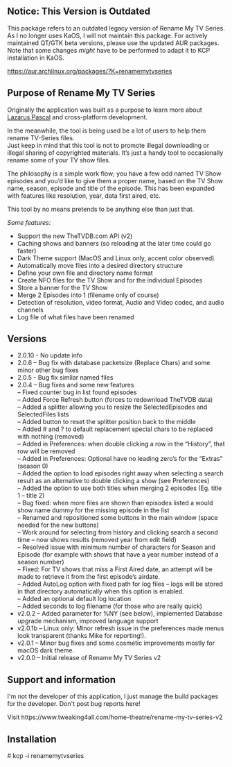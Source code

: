 <h2>Notice: This Version is Outdated</h2>
This package refers to an outdated legacy version of Rename My TV Series.
As I no longer uses KaOS, I will not maintain this package. For actively maintained QT/GTK beta versions, please use the updated AUR packages. Note that some changes <i>might</i> have to be performed to adapt it to KCP installation in KaOS.

https://aur.archlinux.org/packages/?K=renamemytvseries

<h2>Purpose of Rename My TV Series</h2>
<p>Originally the application was built as a purpose to learn more about <a title="Lazarus Pascal - Free, Delphi 7 like, developers environment" href="https://www.lazarus-ide.org/">Lazarus Pascal</a> and cross-platform development.</p>
<p>In the meanwhile, the tool is being used be a lot of users to help them rename TV-Series files.<br />
Just keep in mind that this tool is not to promote illegal downloading or illegal sharing of copyrighted materials. It&#8217;s just a handy tool to occasionally rename some of your TV show files.</p>
<p>The philosophy is a simple work flow; you have a few odd named TV Show episodes and you&#8217;d like to give them a proper name, based on the TV Show name, season, episode and title of the episode. This has been expanded with features like resolution, year, data first aired, etc.</p>
<p>This tool by no means pretends to be anything else than just that.</p>
<p><em>Some features:</em></p>
<ul>
<li>Support the new TheTVDB.com API (v2)</li>
<li>Caching shows and banners (so reloading at the later time could go faster)</li>
<li>Dark Theme support (MacOS and Linux only, accent color observed)</li>
<li>Automatically move files into a desired directory structure</li>
<li>Define your own file and directory name format</li>
<li>Create NFO files for the TV Show and for the individual Episodes</li>
<li>Store a banner for the TV Show</li>
<li>Merge 2 Episodes into 1 (filename only of course)</li>
<li>Detection of resolution, video format, Audio and Video codec, and audio channels</li>
<li>Log file of what files have been renamed</li>
</ul>

<h2>Versions</h2>
<ul>
  <li>2.0.10 - No update info</li>
  <li>2.0.6 – Bug fix with database packetsize (Replace Chars) and some minor other bug fixes</li>
  <li>2.0.5 - Bug fix similar named files<br>
  <li>2.0.4 – Bug fixes and some new features<br>
    – Fixed counter bug in list found episodes<br>
    – Added Force Refresh button (forces to redownload TheTVDB data)<br>
    – Added a splitter allowing you to resize the SelectedEpisodes and SelectedFiles lists<br>
    – Added button to reset the splitter position back to the middle<br>
    – Added # and ? to default replacement special chars to be replaced with nothing (removed)<br>
    – Added in Preferences: when double clicking a row in the “History”, that row will be removed<br>
    – Added in Preferences: Optional have no leading zero’s for the “Extras” (season 0)<br>
    – Added the option to load episodes right away when selecting a search result as an alternative to double clicking a show (see Preferences)<br>
    – Added the option to use both titles when merging 2 episodes (Eg. title 1 – title 2)<br>
    – Bug fixed: when more files are shown than episodes listed a would show name dummy for the missing episode in the list<br>
    – Renamed and repositioned some buttons in the main window (space needed for the new buttons)<br>
    – Work around for selecting from history and clicking search a second time – now shows results (removed year from edit field)<br>
    – Resolved issue with minimum number of characters for Season and Episode (for example with shows that have a year number instead of a season number)<br>
    – Fixed: For TV shows that miss a First Aired date, an attempt will be made to retrieve it from the first episode’s airdate.<br>
    – Added AutoLog option with fixed path for log files – logs will be stored in that directory automatically when this option is enabled.<br>
    – Added an optional default log location<br>
    – Added seconds to log filename (for those who are really quick)</li>
  <li>v2.0.2 – Added parameter for %NY (see below), implemented Database upgrade mechanism, improved language support</li>
  <li>v2.0.1b – Linux only: Minor refresh issue in the preferences made menus look transparent (thanks Mike for reporting!).</li>
  <li>v2.0.1 – Minor bug fixes and some cosmetic improvements mostly for macOS dark theme.</li>
  <li>v2.0.0 – Initial release of Rename My TV Series v2</li>
</ul>

<h2>Support and information</h2>
<p>I'm not the developer of this application, I just manage the build packages for the developer. Don't post bug reports here!</p>
<p>Visit https://www.tweaking4all.com/home-theatre/rename-my-tv-series-v2</p>

<h2>Installation</h2>
<p># kcp -i renamemytvseries<br>
